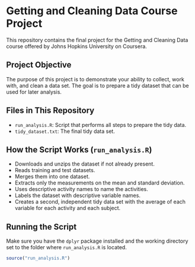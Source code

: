 # Getting and Cleaning Data Course Project
This repository contains the final project for the Getting and Cleaning Data course offered by Johns Hopkins University on Coursera.

## Project Objective
The purpose of this project is to demonstrate your ability to collect, work with, and clean a data set. The goal is to prepare a tidy dataset that can be used for later analysis.

## Files in This Repository
- `run_analysis.R`: Script that performs all steps to prepare the tidy data.  
- `tidy_dataset.txt`: The final tidy data set.

## How the Script Works (`run_analysis.R`)
- Downloads and unzips the dataset if not already present.  
- Reads training and test datasets.  
- Merges them into one dataset.  
- Extracts only the measurements on the mean and standard deviation.  
- Uses descriptive activity names to name the activities.  
- Labels the dataset with descriptive variable names.  
- Creates a second, independent tidy data set with the average of each variable for each activity and each subject.

## Running the Script
Make sure you have the `dplyr` package installed and the working directory set to the folder where `run_analysis.R` is located.

```r
source("run_analysis.R")
